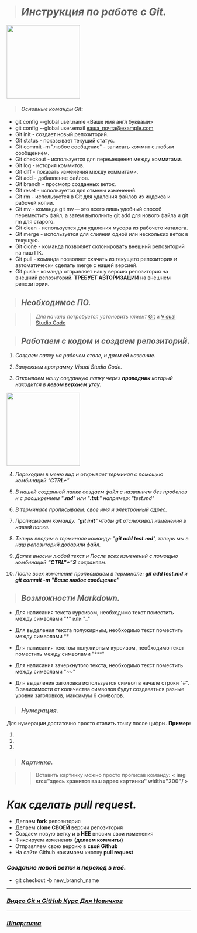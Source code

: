 > # _Инструкция по работе с Git._

<img src="https://webfanat.com/view/assets/images/50.jpg" width="200"/>

> #### _Основные команды Git:_

* git config --global user.name «Ваше имя англ буквами»
* git config --global user.email ваша_почта@example.com
* Git init - создает новый репозиторий.
* Git status - показывает текущий статус.
* Git commit -m "любое сообщение" - записать коммит с любым сообщением.
* Git checkout - используется для перемещения между коммитами.
* Git log - история коммитов.
* Git diff - показать изменения между коммитами.
* Git add - добавление файлов.
* Git branch - просмотр созданных веток.
* Git reset - используется для  отмены изменений.
* Git rm - используется в Git для удаления файлов из индекса и рабочей копии.
* Git mv - команда git mv — это всего лишь удобный способ переместить файл, а затем выполнить git add для нового файла и git rm для старого.
* Git clean - используется для удаления мусора из рабочего каталога.
* Git merge - используется для слияния одной или нескольких веток в текущую.
* Git clone - команда позволяет склонировать внешний репозиторий на наш ПК.
* Git pull - команда позволяет скачать из текущего репозитория и автоматически сделать merge с нашей версией.
* Git push - команда отправляет нашу версию репозитория на внешний репозиторий. **ТРЕБУЕТ АВТОРИЗАЦИИ** на внешнем репозитории.

> ## _Необходимое ПО._

>>_Для начала потребуется установить клиент_  [Git](https://git-scm.com/downloads) и [Visual Studio Code](https://code.visualstudio.com/)

> ## _Работаем с кодом и создаем репозиторий._

1. _Создаем папку на рабочем столе, и даем ей название._

2. _Запускаем программу Visual Studio Code._

3. _Открываем нашу созданную папку через **проводник** который находится в **левом верхнем углу.**_
<img src="https://sun9-71.userapi.com/impf/xGAR3uscJZerte8uSumc5oer9dvFeHnZrskTYA/j28Dj5lAz2c.jpg?size=922x828&quality=96&sign=791ac205e7fa1488d703c1213e00a915&type=album" width="200"/>

4. _Переходим в меню вид и открывает терминал с помощью комбинаций "**CTRL+**"_

5. _В нашей созданной папке создаем файл с названием без пробелов и с расширением "**.md**" или "**.txt**." например: "test.md"_

6. _В терминале прописываем: свое имя и электронный адрес._

7. _Прописываем команду: "**git init**" чтобы git отслеживал изменения в нашей папке._

8. _Теперь вводим в терминале команду: "**git add test.md**", теперь мы в наш репозиторий добавили файл._

9. _Далее вносим любой текст и После всех изменений с помощью комбинаций **"CTRL"+"S** сохраняем._

10. _После всех изменений прописываем в терминале: **git add test.md** и **git commit -m "Ваше любое сообщение"**_


> ## _Возможности Markdown._

* Для написания текста курсивом, необходимо текст поместить между символами "*" или "_"
* Для выделения текста полужирным, необходимо текст поместить между символами **
* Для написания текстом полужирным курсивом, необходимо текст поместить между символами "***"
* Для написания зачеркнутого текста, необходимо текст поместить между символами "~~"

* Для выделения заголовка используется символ в начале строки "#". В зависимости от количества символов будут создаваться разные уровни заголовков, максимум 6 символов.

> ### _Нумерация._
Для нумерации достаточно просто ставить точку после цифры. **Пример:**

1. 

2. 

3. 

> ### _Картинка._

>>Вставить картинку можно просто прописав команду:
**< img src="здесь хранится ваш адрес картинки" width="200"/ >** 

# _Как сделать pull request._
* Делаем **fork** репозитория
* Делаем **clone СВОЕЙ** версии репозитория
* Создаем новую  ветку и в **НЕЕ** вносим свои изменения
* Фиксируем изменения **(делаем коммиты)**
* Отправляем свою версию в **свой Github**
* На сайте Github нажимаем кнопку **pull request**

### _Создание новой ветки и переход в неё._
* git checkout -b new_branch_name

------
### _[Видео Git и GitHub Курс Для Новичков](https://www.youtube.com/watch?v=zZBiln_2FhM&t=1032s&ab_channel=%D0%92%D0%BB%D0%B0%D0%B4%D0%B8%D0%BB%D0%B5%D0%BD%D0%9C%D0%B8%D0%BD%D0%B8%D0%BD)_
------
### _[Шпаргалка](https://training.github.com/downloads/ru/github-git-cheat-sheet/)_

